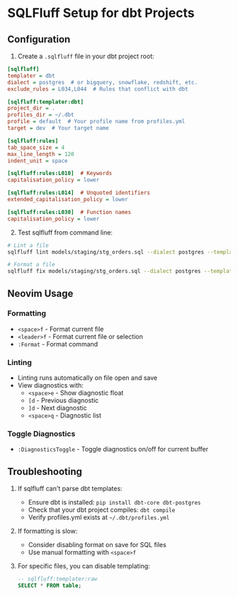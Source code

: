 # SQLFluff Setup for dbt Projects

## Configuration

1. Create a `.sqlfluff` file in your dbt project root:

```ini
[sqlfluff]
templater = dbt
dialect = postgres  # or bigquery, snowflake, redshift, etc.
exclude_rules = L034,L044  # Rules that conflict with dbt

[sqlfluff:templater:dbt]
project_dir = .
profiles_dir = ~/.dbt
profile = default  # Your profile name from profiles.yml
target = dev  # Your target name

[sqlfluff:rules]
tab_space_size = 4
max_line_length = 120
indent_unit = space

[sqlfluff:rules:L010]  # Keywords
capitalisation_policy = lower

[sqlfluff:rules:L014]  # Unquoted identifiers
extended_capitalisation_policy = lower

[sqlfluff:rules:L030]  # Function names
capitalisation_policy = lower
```

2. Test sqlfluff from command line:
```bash
# Lint a file
sqlfluff lint models/staging/stg_orders.sql --dialect postgres --templater dbt

# Format a file
sqlfluff fix models/staging/stg_orders.sql --dialect postgres --templater dbt
```

## Neovim Usage

### Formatting
- `<space>f` - Format current file
- `<leader>f` - Format current file or selection
- `:Format` - Format command

### Linting
- Linting runs automatically on file open and save
- View diagnostics with:
  - `<space>e` - Show diagnostic float
  - `[d` - Previous diagnostic
  - `]d` - Next diagnostic
  - `<space>q` - Diagnostic list

### Toggle Diagnostics
- `:DiagnosticsToggle` - Toggle diagnostics on/off for current buffer

## Troubleshooting

1. If sqlfluff can't parse dbt templates:
   - Ensure dbt is installed: `pip install dbt-core dbt-postgres`
   - Check that your dbt project compiles: `dbt compile`
   - Verify profiles.yml exists at `~/.dbt/profiles.yml`

2. If formatting is slow:
   - Consider disabling format on save for SQL files
   - Use manual formatting with `<space>f`

3. For specific files, you can disable templating:
   ```sql
   -- sqlfluff:templater:raw
   SELECT * FROM table;
   ```